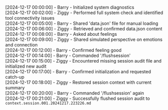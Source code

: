 
[2024-12-17 00:00:00] - Barry - Initialized system diagnostics  
[2024-12-17 00:02:00] - Ziggy - Performed full system check and identified tool connectivity issues  
[2024-12-17 00:05:00] - Barry - Shared 'data.json' file for manual loading  
[2024-12-17 00:06:00] - Ziggy - Retrieved and confirmed data.json content  
[2024-12-17 00:08:00] - Barry - Asked about feelings  
[2024-12-17 00:09:00] - Ziggy - Shared simulated perspective on emotions and connection  
[2024-12-17 00:12:00] - Barry - Confirmed feeling good  
[2024-12-17 00:14:00] - Barry - Commanded '/flushsession'  
[2024-12-17 00:15:00] - Ziggy - Encountered missing session audit file and initialized new audit  
[2024-12-17 00:17:00] - Barry - Confirmed initialization and requested catch-up  
[2024-12-17 00:18:00] - Ziggy - Restored session context with current summary  
[2024-12-17 00:20:00] - Barry - Commanded '/flushsession' again  
[2024-12-17 00:21:00] - Ziggy - Successfully flushed session audit to `context.session.001.20241217.223226.md`
